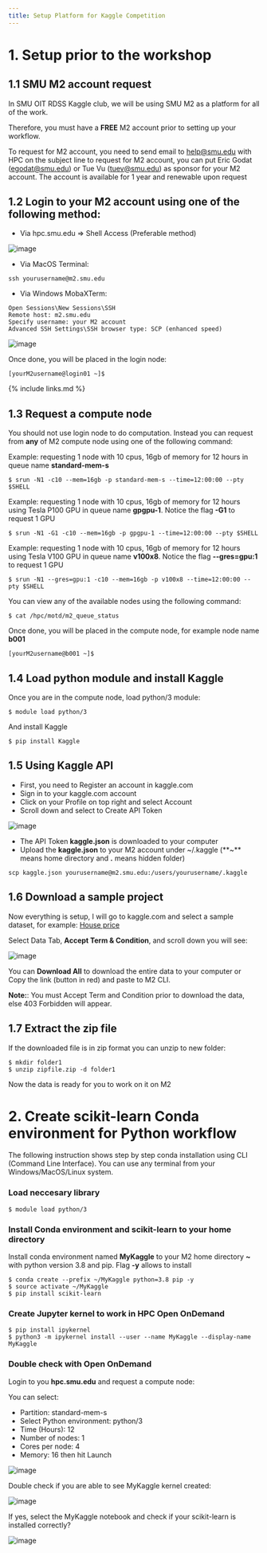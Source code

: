 ```yaml
---
title: Setup Platform for Kaggle Competition
---
```

# 1. Setup prior to the workshop

## 1.1 SMU M2 account request

In SMU OIT RDSS Kaggle club, we will be using SMU M2 as a platform for all of the work.

Therefore, you must have a **FREE** M2 account prior to setting up your workflow.

To request for M2 account, you need to send email to help@smu.edu with HPC on the subject line to request for M2 account, you can put Eric Godat (egodat@smu.edu) or Tue Vu (tuev@smu.edu) as sponsor for your M2 account. The account is available for 1 year and renewable upon request

## 1.2 Login to your M2 account using one of the following method:
- Via hpc.smu.edu => Shell Access (Preferable method)

![image](https://user-images.githubusercontent.com/43855029/193322149-f1940199-78aa-40b9-b125-c3a912c041c5.png)

- Via MacOS Terminal:

```
ssh yourusername@m2.smu.edu
```

- Via Windows MobaXTerm:

```
Open Sessions\New Sessions\SSH
Remote host: m2.smu.edu
Specify username: your M2 account
Advanced SSH Settings\SSH browser type: SCP (enhanced speed)
```
![image](https://user-images.githubusercontent.com/43855029/193322565-88b5c63e-4204-447c-a2ca-d0825f68baf4.png)

Once done, you will be placed in the login node:

```
[yourM2username@login01 ~]$ 
```

{% include links.md %}

## 1.3 Request a compute node

You should not use login node to do computation. Instead you can request from **any** of M2 compute node using one of the following command:

Example: requesting 1 node with 10 cpus, 16gb of memory for 12 hours in queue name **standard-mem-s**

```
$ srun -N1 -c10 --mem=16gb -p standard-mem-s --time=12:00:00 --pty $SHELL
```

Example: requesting 1 node with 10 cpus, 16gb of memory for 12 hours using Tesla P100 GPU in queue name **gpgpu-1**. Notice the flag **-G1** to request 1 GPU

```
$ srun -N1 -G1 -c10 --mem=16gb -p gpgpu-1 --time=12:00:00 --pty $SHELL
```


Example: requesting 1 node with 10 cpus, 16gb of memory for 12 hours using Tesla V100 GPU in queue name **v100x8**. Notice the flag **--gres=gpu:1** to request 1 GPU

```
$ srun -N1 --gres=gpu:1 -c10 --mem=16gb -p v100x8 --time=12:00:00 --pty $SHELL
```

You can view any of the available nodes using the following command:

```
$ cat /hpc/motd/m2_queue_status
```

Once done, you will be placed in the compute node, for example node name **b001**

```
[yourM2username@b001 ~]$ 
```

## 1.4 Load python module and install Kaggle

Once you are in the compute node, load python/3 module:

```
$ module load python/3
```

And install Kaggle

```
$ pip install Kaggle
```

## 1.5 Using Kaggle API

- First, you need to Register an account in kaggle.com
- Sign in to your kaggle.com account
- Click on your Profile on top right and select Account
- Scroll down and select to Create API Token

![image](https://user-images.githubusercontent.com/43855029/193325895-5212e8fa-4b82-406b-a6ac-793abd702fd8.png)

- The API Token **kaggle.json** is downloaded to your computer
- Upload the **kaggle.json** to your M2 account under ~/.kaggle (**~** means home directory and **.** means hidden folder)

```
scp kaggle.json yourusername@m2.smu.edu:/users/yourusername/.kaggle
```

## 1.6 Download a sample project

Now everything is setup, I will go to kaggle.com and select a sample dataset, for example: [House price](https://www.kaggle.com/competitions/house-prices-advanced-regression-techniques/overview)

Select Data Tab, **Accept Term & Condition**, and scroll down you will see:

![image](https://user-images.githubusercontent.com/43855029/193326858-c87a1a4d-26e6-4506-9595-cb8313ff0de2.png)

You can **Download All** to download the entire data to your computer or Copy the link (button in red) and paste to M2 CLI.

**Note:**: You must Accept Term and Condition prior to download the data, else 403 Forbidden will appear.

## 1.7 Extract the zip file

If the downloaded file is in zip format you can unzip to new folder:

```
$ mkdir folder1
$ unzip zipfile.zip -d folder1
```

Now the data is ready for you to work on it on M2

# 2. Create scikit-learn Conda environment for Python workflow

The following instruction shows step by step conda installation using CLI (Command Line Interface). You can use any terminal from your Windows/MacOS/Linux system.
 
### Load neccesary library

```
$ module load python/3 
```

### Install Conda environment and scikit-learn to your home directory

Install conda environment named **MyKaggle** to your M2 home directory **~** with python version 3.8 and pip. Flag **-y** allows to install

```
$ conda create --prefix ~/MyKaggle python=3.8 pip -y
$ source activate ~/MyKaggle  
$ pip install scikit-learn
```

### Create Jupyter kernel to work in HPC Open OnDemand

```
$ pip install ipykernel
$ python3 -m ipykernel install --user --name MyKaggle --display-name MyKaggle
```

### Double check with Open OnDemand

Login to you **hpc.smu.edu** and request a compute node:

You can select: 
- Partition: standard-mem-s
- Select Python environment: python/3
- Time (Hours): 12
- Number of nodes: 1 
- Cores per node: 4
- Memory: 16
 then hit Launch
 
![image](https://user-images.githubusercontent.com/43855029/193330158-c5a9bc70-ae9b-49da-9632-db9b48c6269c.png)


Double check if you are able to see MyKaggle kernel created:

![image](https://user-images.githubusercontent.com/43855029/193330016-dcb2ed91-74d1-4dcd-957a-deccd3842f9d.png)

If yes, select the MyKaggle notebook and check if your scikit-learn is installed correctly?

![image](https://user-images.githubusercontent.com/43855029/193330643-46db22d6-4950-4cec-8871-fad69aa6bc61.png)
